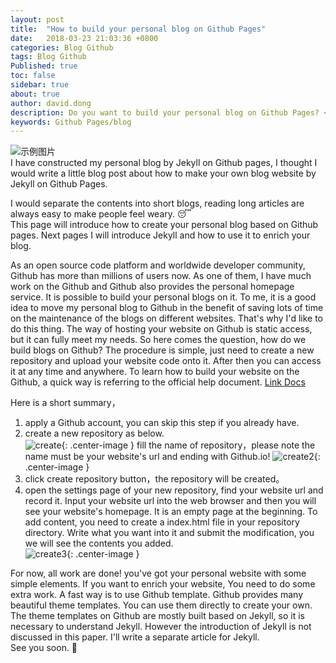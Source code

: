 ```yaml
---
layout: post
title:  "How to build your personal blog on Github Pages"
date:   2018-03-23 21:03:36 +0800
categories: Blog Github
tags: Blog Github
Published: true
toc: false
sidebar: true
about: true
author: david.dong
description: Do you want to build your personal blog on Github Pages? <br><br>Take a look at this article if you want, hope it can help you!
keywords: Github Pages/blog
---
```

![示例图片]({{site.baseurl}}/assets/image/others-blog-01.jpg "example")    
I have constructed my personal blog by Jekyll on Github pages, I thought I would write a little blog post about how to make your own blog website by Jekyll on Github Pages.<br>

I would separate the contents into short blogs, reading long articles are always easy to make people feel weary. 😴<br>
This page will introduce how to create your personal blog based on Github pages. Next pages I will introduce Jekyll and how to use it to enrich your blog.<br>

As an open source code platform and worldwide developer community, Github has more than millions of users now. As one of them, I have much work on the Github and Github also provides the personal homepage service. It is possible to build your personal blogs on it. To me, it is a good idea to move my personal blog to Github in the benefit of saving lots of time on the maintenance of the blogs on different websites. That's why I'd like to do this thing. The way of hosting your website on Github is static access, but it can fully meet my needs. So here comes the question, how do we build blogs on Github? The procedure is simple, just need to create a new repository and upload your website code onto it. After then you can access it at any time and anywhere.
To learn how to build your website on the Github, a quick way is referring to the official help document.
[Link Docs](https://pages.Github.com)<br>

Here is a short summary，<br>
1. apply a Github account, you can skip this step if you already have.<br>
2. create a new repository as below. <br>
![create]({{site.baseurl}}/assets/image/others-blog-create-repository.png){: .center-image }
fill the name of repository，please note the name must be your website's url and ending with Github.io!
![create2]({{site.baseurl}}/assets/image/others-blog-create-repository2.png){: .center-image }
3. click create repository button，the repository will be created。<br>
4. open the settings page of your new repository, find your website url and record it. Input your website url into the web browser and then you will see your website's homepage. It is an empty page at the beginning. To add content, you need to create a index.html file in your repository directory. Write what you want into it and submit the modification, you we will see the contents you added.<br>
![create3]({{site.baseurl}}/assets/image/others-blog-create-repository4.png){: .center-image }

For now, all work are done! you've got your personal website with some simple elements. If you want to enrich your website, You need to do some extra work. A fast way is to use Github template. Github provides many beautiful theme templates. You can use them directly to create your own. The theme templates on Github are mostly built based on Jekyll, so it is necessary to understand Jekyll. However the introduction of Jekyll is not discussed in this paper. I'll write a separate article for Jekyll.<br>
See you soon. 🙂 <br>
